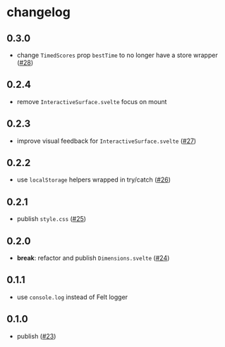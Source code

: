 # changelog

## 0.3.0

- change `TimedScores` prop `bestTime` to no longer have a store wrapper
  ([#28](https://github.com/feltcoop/felt/pull/28))

## 0.2.4

- remove `InteractiveSurface.svelte` focus on mount

## 0.2.3

- improve visual feedback for `InteractiveSurface.svelte`
  ([#27](https://github.com/feltcoop/felt/pull/27))

## 0.2.2

- use `localStorage` helpers wrapped in try/catch
  ([#26](https://github.com/feltcoop/felt/pull/26))

## 0.2.1

- publish `style.css`
  ([#25](https://github.com/feltcoop/felt/pull/25))

## 0.2.0

- **break**: refactor and publish `Dimensions.svelte`
  ([#24](https://github.com/feltcoop/felt/pull/24))

## 0.1.1

- use `console.log` instead of Felt logger

## 0.1.0

- publish
  ([#23](https://github.com/feltcoop/felt/pull/23))
